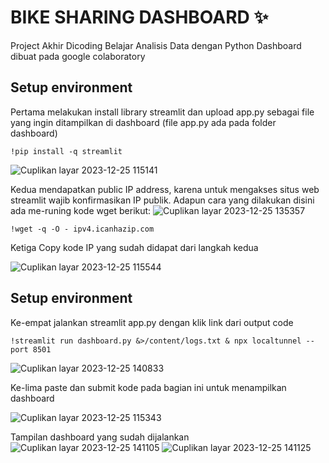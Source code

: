 # BIKE SHARING DASHBOARD ✨

Project Akhir Dicoding Belajar Analisis Data dengan Python
Dashboard dibuat pada google colaboratory
## Setup environment
Pertama melakukan install library streamlit dan upload app.py sebagai file yang ingin ditampilkan di dashboard (file app.py ada pada folder dashboard)
```
!pip install -q streamlit
```
![Cuplikan layar 2023-12-25 115141](https://github.com/Maulana825/Proyek/assets/126551424/fcdc8fe4-7caf-4057-8545-72374646a9ce)

Kedua mendapatkan public IP address, karena untuk mengakses situs web streamlit wajib konfirmasikan IP publik. Adapun cara yang dilakukan disini ada me-runing kode wget berikut:
![Cuplikan layar 2023-12-25 135357](https://github.com/Maulana825/Proyek/assets/126551424/b7ba4392-d6b5-4cdc-a626-6a086056e44b)

``
!wget -q -O - ipv4.icanhazip.com
``

Ketiga Copy kode IP yang sudah didapat dari langkah kedua

![Cuplikan layar 2023-12-25 115544](https://github.com/Maulana825/Proyek/assets/126551424/6c7d40b1-0170-4e76-aa9b-e6af2c17fe9a)

## Setup environment

Ke-empat jalankan streamlit app.py dengan klik link dari output code

``
!streamlit run dashboard.py &>/content/logs.txt & npx localtunnel --port 8501 
``

![Cuplikan layar 2023-12-25 140833](https://github.com/Maulana825/Proyek/assets/126551424/2c9e29fe-f167-4859-bade-d4e40b46df30)

Ke-lima paste dan submit kode pada bagian ini untuk menampilkan dashboard

![Cuplikan layar 2023-12-25 115343](https://github.com/Maulana825/Proyek/assets/126551424/57c014f6-52d0-43a5-a4d6-525959bdba53)

Tampilan dashboard yang sudah dijalankan
![Cuplikan layar 2023-12-25 141105](https://github.com/Maulana825/Proyek/assets/126551424/e6d80f53-ee36-4554-a631-995825145786)
![Cuplikan layar 2023-12-25 141125](https://github.com/Maulana825/Proyek/assets/126551424/2176a3e8-7e1a-4873-8916-9c22a70e23da)
